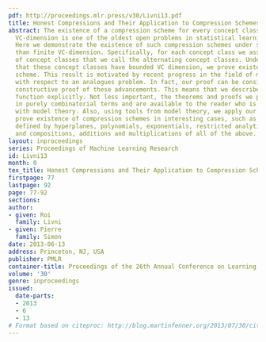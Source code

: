 ```yaml
---
pdf: http://proceedings.mlr.press/v30/Livni13.pdf
title: Honest Compressions and Their Application to Compression Schemes
abstract: The existence of a compression scheme for every concept class with bounded
  VC-dimension is one of the oldest open problems in statistical learning theory.
  Here we demonstrate the existence of such compression schemes under stronger assumptions
  than finite VC-dimension. Specifically, for each concept class we associate a family
  of concept classes that we call the alternating concept classes. Under the assumption
  that these concept classes have bounded VC dimension, we prove existence of a compression
  scheme. This result is motivated by recent progress in the field of model theory
  with respect to an analogues problem. In fact, our proof can be considered as a
  constructive proof of these advancements. This means that we describe the reconstruction
  function explicitly. Not less important, the theorems and proofs we present are
  in purely combinatorial terms and are available to the reader who is unfamiliar
  with model theory. Also, using tools from model theory, we apply our results and
  prove existence of compression schemes in interesting cases, such as concept classes
  defined by hyperplanes, polynomials, exponentials, restricted analytic functions
  and compositions, additions and multiplications of all of the above.
layout: inproceedings
series: Proceedings of Machine Learning Research
id: Livni13
month: 0
tex_title: Honest Compressions and Their Application to Compression Schemes
firstpage: 77
lastpage: 92
page: 77-92
sections: 
author:
- given: Roi
  family: Livni
- given: Pierre
  family: Simon
date: 2013-06-13
address: Princeton, NJ, USA
publisher: PMLR
container-title: Proceedings of the 26th Annual Conference on Learning Theory
volume: '30'
genre: inproceedings
issued:
  date-parts:
  - 2013
  - 6
  - 13
# Format based on citeproc: http://blog.martinfenner.org/2013/07/30/citeproc-yaml-for-bibliographies/
---
```

